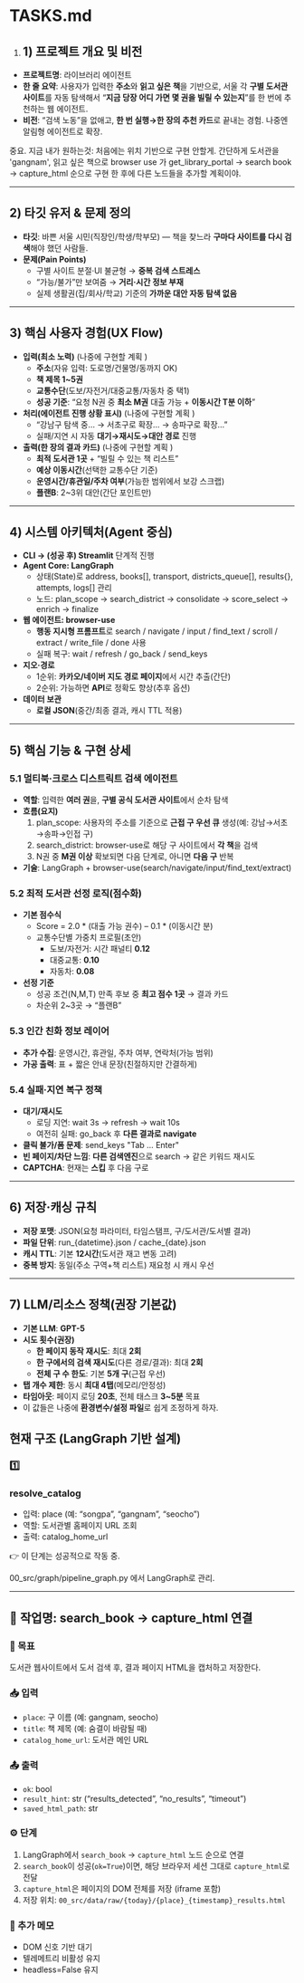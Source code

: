 # TASKS.md


1. ## **1) 프로젝트 개요 및 비전**

- **프로젝트명**: 라이브러리 에이전트
- **한 줄 요약**: 사용자가 입력한 **주소**와 **읽고 싶은 책**을 기반으로, 서울 각 **구별 도서관 사이트**를 자동 탐색해서 “**지금 당장 어디 가면 몇 권을 빌릴 수 있는지**”를 한 번에 추천하는 웹 에이전트.
- **비전**: “검색 노동”을 없애고, **한 번 실행→한 장의 추천 카드**로 끝내는 경험. 나중엔 알림형 에이전트로 확장.

중요. 지금 내가 원하는것: 처음에는 위치 기반으로 구현 안할게. 간단하게 도서관을 'gangnam', 읽고 싶은 책으로 browser use 가 get_library_portal -> search book -> capture_html 순으로 구현 한 후에 다른 노드들을 추가할 계획이야.

---

## **2) 타깃 유저 & 문제 정의**

- **타깃**: 바쁜 서울 시민(직장인/학생/학부모) — 책을 찾느라 **구마다 사이트를 다시 검색**해야 했던 사람들.
- **문제(Pain Points)**
    - 구별 사이트 분절·UI 불균형 → **중복 검색 스트레스**
    - “가능/불가”만 보여줌 → **거리·시간 정보 부재**
    - 실제 생활권(집/회사/학교) 기준의 **가까운 대안 자동 탐색 없음**

---

## **3) 핵심 사용자 경험(UX Flow)**

- **입력(최소 노력)** (나중에 구현할 계획 )
    - **주소**(자유 입력: 도로명/건물명/동까지 OK)
    - **책 제목 1~5권**
    - **교통수단**(도보/자전거/대중교통/자동차 중 택1)
    - **성공 기준**: “요청 N권 중 **최소 M권** 대출 가능 + **이동시간 T분 이하**”
- **처리(에이전트 진행 상황 표시)** (나중에 구현할 계획 )
    - “강남구 탐색 중… → 서초구로 확장… → 송파구로 확장…”
    - 실패/지연 시 자동 **대기→재시도→대안 경로** 진행
- **출력(한 장의 결과 카드)** (나중에 구현할 계획 )
    - **최적 도서관 1곳** + “빌릴 수 있는 책 리스트”
    - **예상 이동시간**(선택한 교통수단 기준)
    - **운영시간/휴관일/주차 여부**(가능한 범위에서 보강 스크랩)
    - **플랜B**: 2~3위 대안(간단 포인트만)

---

## **4) 시스템 아키텍처(Agent 중심)**

- **CLI → (성공 후) Streamlit** 단계적 진행
- **Agent Core: LangGraph**
    - 상태(State)로 address, books[], transport, districts_queue[], results{}, attempts, logs[] 관리
    - 노드: plan_scope → search_district → consolidate → score_select → enrich → finalize
- **웹 에이전트: browser-use**
    - **행동 지시형 프롬프트**로 search / navigate / input / find_text / scroll / extract / write_file / done 사용
    - 실패 복구: wait / refresh / go_back / send_keys
- **지오·경로**
    - 1순위: **카카오/네이버 지도 경로 페이지**에서 시간 추출(간단)
    - 2순위: 가능하면 **API**로 정확도 향상(추후 옵션)
- **데이터 보관**
    - **로컬 JSON**(중간/최종 결과, 캐시 TTL 적용)

---

## **5) 핵심 기능 & 구현 상세**

### **5.1 멀티북·크로스 디스트릭트 검색 에이전트**

- **역할**: 입력한 **여러 권**을, **구별 공식 도서관 사이트**에서 순차 탐색
- **흐름(요지)**
    1. plan_scope: 사용자의 주소를 기준으로 **근접 구 우선 큐** 생성(예: 강남→서초→송파→인접 구)
    2. search_district: browser-use로 해당 구 사이트에서 **각 책**을 검색
    3. N권 중 **M권 이상** 확보되면 다음 단계로, 아니면 **다음 구** 반복
- **기술**: LangGraph + browser-use(search/navigate/input/find_text/extract)

### **5.2 최적 도서관 선정 로직(점수화)**

- **기본 점수식**
    - Score = 2.0 * (대출 가능 권수) – 0.1 * (이동시간 분)
    - 교통수단별 가중치 프로필(초안)
        - 도보/자전거: 시간 패널티 **0.12**
        - 대중교통: **0.10**
        - 자동차: **0.08**
- **선정 기준**
    - 성공 조건(N,M,T) 만족 후보 중 **최고 점수 1곳** → 결과 카드
    - 차순위 2~3곳 → “플랜B”

### **5.3 인간 친화 정보 레이어**

- **추가 수집**: 운영시간, 휴관일, 주차 여부, 연락처(가능 범위)
- **가공 출력**: 표 + 짧은 안내 문장(친절하지만 간결하게)

### **5.4 실패·지연 복구 정책**

- **대기/재시도**
    - 로딩 지연: wait 3s → refresh → wait 10s
    - 여전히 실패: go_back 후 **다른 결과로 navigate**
- **클릭 불가/폼 문제**: send_keys "Tab … Enter"
- **빈 페이지/차단 느낌**: **다른 검색엔진**으로 search → 같은 키워드 재시도
- **CAPTCHA**: 현재는 **스킵** 후 다음 구로

---

## **6) 저장·캐싱 규칙**

- **저장 포맷**: JSON(요청 파라미터, 타임스탬프, 구/도서관/도서별 결과)
- **파일 단위**: run_{datetime}.json / cache_{date}.json
- **캐시 TTL**: 기본 **12시간**(도서관 재고 변동 고려)
- **중복 방지**: 동일(주소 구역+책 리스트) 재요청 시 캐시 우선

---

## **7) LLM/리소스 정책(권장 기본값)**

- **기본 LLM**: **GPT-5**
- **시도 횟수(권장)**
    - **한 페이지 동작 재시도**: 최대 **2회**
    - **한 구에서의 검색 재시도**(다른 경로/결과): 최대 **2회**
    - **전체 구 수 한도**: 기본 **5개 구**(근접 우선)
- **탭 개수 제한**: 동시 **최대 4탭**(메모리/안정성)
- **타임아웃**: 페이지 로딩 **20초**, 전체 태스크 **3~5분** 목표
- 이 값들은 나중에 **환경변수/설정 파일**로 쉽게 조정하게 하자.

## **현재 구조 (LangGraph 기반 설계)**

### **1️⃣**

### **resolve_catalog**

- 입력: place (예: “songpa”, “gangnam”, “seocho”)
- 역할: 도서관별 홈페이지 URL 조회
- 출력: catalog_home_url

👉 이 단계는 성공적으로 작동 중.

00_src/graph/pipeline_graph.py 에서 LangGraph로 관리.

---

## 🧩 작업명: search_book → capture_html 연결

### 🎯 목표
도서관 웹사이트에서 도서 검색 후, 결과 페이지 HTML을 캡처하고 저장한다.

### 📥 입력
- `place`: 구 이름 (예: gangnam, seocho)
- `title`: 책 제목 (예: 숨결이 바람될 때)
- `catalog_home_url`: 도서관 메인 URL

### 📤 출력
- `ok`: bool
- `result_hint`: str (“results_detected”, “no_results”, “timeout”)
- `saved_html_path`: str

### ⚙️ 단계
1. LangGraph에서 `search_book` → `capture_html` 노드 순으로 연결
2. `search_book`이 성공(`ok=True`)이면, 해당 브라우저 세션 그대로 `capture_html`로 전달
3. `capture_html`은 페이지의 DOM 전체를 저장 (iframe 포함)
4. 저장 위치: `00_src/data/raw/{today}/{place}_{timestamp}_results.html`

### 🧠 추가 메모
- DOM 신호 기반 대기
- 텔레메트리 비활성 유지
- headless=False 유지